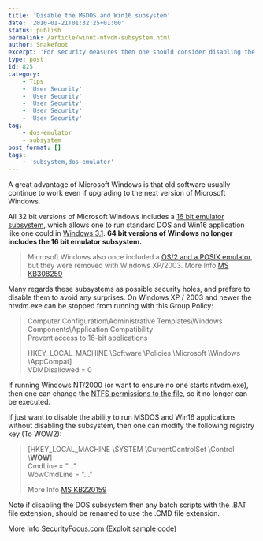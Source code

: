 ```yaml
---
title: 'Disable the MSDOS and Win16 subsystem'
date: '2010-01-21T01:32:25+01:00'
status: publish
permalink: /article/winnt-ntvdm-subsystem.html
author: Snakefoot
excerpt: 'For security measures then one should consider disabling the ability to launch the 16 bit subsystem.'
type: post
id: 825
category:
    - Tips
    - 'User Security'
    - 'User Security'
    - 'User Security'
    - 'User Security'
    - 'User Security'
tag:
    - dos-emulator
    - subsystem
post_format: []
tags:
    - 'subsystem,dos-emulator'
---
```

A great advantage of Microsoft Windows is that old software usually continue to work even if upgrading to the next version of Microsoft Windows.  
  
 All 32 bit versions of Microsoft Windows includes a [16 bit emulator subsystem](/article/winnt-autoexec-config.html), which allows one to run standard DOS and Win16 application like one could in [Windows 3.1](http://en.wikipedia.org/wiki/Windows_3.1x). **64 bit versions of Windows no longer includes the 16 bit emulator subsystem.**

> Microsoft Windows also once included a [OS/2 and a POSIX emulator](/article/winnt-subsystem.html), but they were removed with Windows XP/2003. More Info [MS KB308259](http://support.microsoft.com/kb/308259 "POSIX and OS/2 are not supported in Windows XP or in Windows Server 2003 [Q308259]")

 Many regards these subsystems as possible security holes, and prefere to disable them to avoid any surprises. On Windows XP / 2003 and newer the ntvdm.exe can be stopped from running with this Group Policy:
> Computer Configuration\\Administrative Templates\\Windows Components\\Application Compatibility  
>  Prevent access to 16-bit applications  
>   
>  HKEY\_LOCAL\_MACHINE \\Software \\Policies \\Microsoft \\Windows \\AppCompat\]  
>  VDMDisallowed = 0

 If running Windows NT/2000 (or want to ensure no one starts ntvdm.exe), then one can change the [NTFS permissions to the file](/article/ntfs-access-control.html), so it no longer can be executed.  
  
 If just want to disable the ability to run MSDOS and Win16 applications without disabling the subsystem, then one can modify the following registry key (To WOW2):
> \[HKEY\_LOCAL\_MACHINE \\SYSTEM \\CurrentControlSet \\Control \\**WOW**\]  
>  CmdLine = "..."  
>  WowCmdLine = "..."  
>   
>  More Info [MS KB220159](http://support.microsoft.com/kb/220159 "Disabling the MSDOS and WOWEXEC Subsystems on Terminal Server")

 Note if disabling the DOS subsystem then any batch scripts with the .BAT file extension, should be renamed to use the .CMD file extension.  
  
 More Info [SecurityFocus.com](http://www.securityfocus.com/bid/37864/info "CVE-2010-0232") (Exploit sample code)